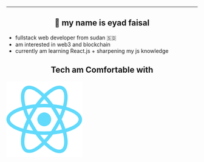 ----------
<h2 align="center">🤝 my name is eyad faisal</h2>

- fullstack web developer from sudan 🇸🇩
- am interested in web3 and blockchain
- currently am learning React.js + sharpening my js knowledge


<h2 align="center">Tech am Comfortable with</h2>
<div display="flex" justify-content="center" align-intems="center">
  <img src="react.png" width="200" title="React.js">
</div>
<p align="center">
</p>
